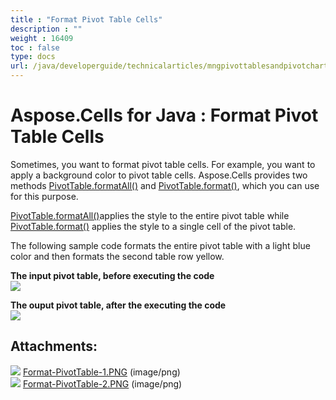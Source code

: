 ```yaml
---
title : "Format Pivot Table Cells" 
description : "" 
weight : 16409 
toc : false
type: docs
url: /java/developerguide/technicalarticles/mngpivottablesandpivotcharts/format+pivot+table+cells/
---
```


# Aspose.Cells for Java : Format Pivot Table Cells


Sometimes, you want to format pivot table cells. For example, you want to apply a background color to pivot table cells. Aspose.Cells provides two methods [PivotTable.formatAll()](https://apireference.aspose.com/java/cells/com.aspose.cells/pivottable#formatAll(com.aspose.cells.Style)) and [PivotTable.format()](https://apireference.aspose.com/java/cells/com.aspose.cells/pivottable#format(int,%20int,%20com.aspose.cells.Style)), which you can use for this purpose.

[PivotTable.formatAll()](https://apireference.aspose.com/java/cells/com.aspose.cells/pivottable#formatAll(com.aspose.cells.Style))applies the style to the entire pivot table while [PivotTable.format()](https://apireference.aspose.com/java/cells/com.aspose.cells/pivottable#format(int,%20int,%20com.aspose.cells.Style)) applies the style to a single cell of the pivot table.

The following sample code formats the entire pivot table with a light blue color and then formats the second table row yellow.

**The input pivot table, before executing the code**  
![](https://docs2.aspose.com/cells/java/attachments/5276673/5473037.png)

**The ouput pivot table, after the executing the code**  
![](https://docs2.aspose.com/cells/java/attachments/5276673/5473036.png)


## Attachments:

![](https://docs2.aspose.com/cells/java/images/icons/bullet_blue.gif) [Format-PivotTable-1.PNG](https://docs2.aspose.com/cells/java/attachments/5276673/5473037.png) (image/png)  
![](https://docs2.aspose.com/cells/java/images/icons/bullet_blue.gif) [Format-PivotTable-2.PNG](https://docs2.aspose.com/cells/java/attachments/5276673/5473036.png) (image/png)  

